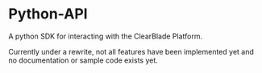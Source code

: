 Python-API
==========

A python SDK for interacting with the ClearBlade Platform.

Currently under a rewrite, not all features have been implemented yet and no documentation or sample code exists yet.

